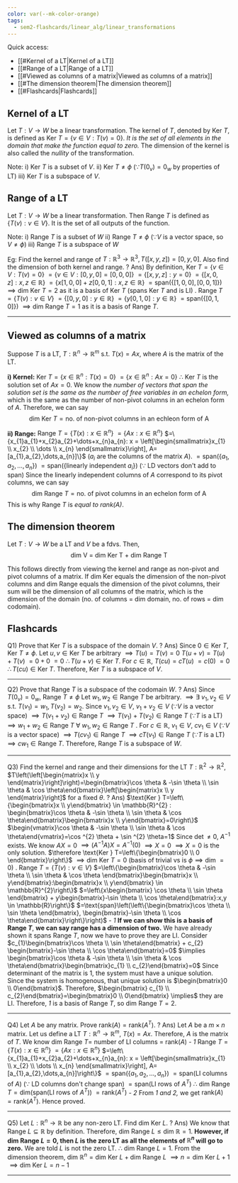 ```yaml
---
color: var(--mk-color-orange)
tags:
  - sem2-flashcards/linear_alg/linear_transformations
---
```

Quick access:
- [[#Kernel of a LT|Kernel of a LT]]
- [[#Range of a LT|Range of a LT]]
- [[#Viewed as columns of a matrix|Viewed as columns of a matrix]]
- [[#The dimension theorem|The dimension theorem]]
- [[#Flashcards|Flashcards]]

## Kernel of a LT
Let $T: V\to W$ be a linear transformation. The kernel of $T$, denoted by $\text{Ker }T$, is defined as $\text{Ker } T=\{v \in V: T(v)=0\}$. *It is the set of all elements in the domain that make the function equal to zero.* The dimension of the kernel is also called the *nullity* of the transformation.

Note:
i) $\text{Ker }T$ is a subset of $V$.
ii) $\text{Ker } T \ne \phi\:(\because T(0_{v})=0_{w} \text{ by properties of LT})$
iii) $\text{Ker } T$ is a subspace of $V$.

## Range of a LT
Let $T:V \to W$ be a linear transformation. Then $\text{Range } T$ is defined as $\{T(v):v \in V\}$. It is the set of all outputs of the function.

Note:
i) $\text{Range } T$ is a subset of $W$
ii) $\text{Range } T \ne \phi$ ($\because V$ is a vector space, so $V \ne \phi$)
iii) $\text{Range } T$ is a subspace of $W$

Eg: Find the kernel and range of $T:\mathbb{R}^{3} \to \mathbb{R}^{3}, T([x,y,z]) =[0,y,0]$. Also find the dimension of both kernel and range.
?
Ans) By definition, $\text{Ker } T=\{v \in V: T(v)=0\}$
$= \{v \in V: [0,y,0]= [0,0,0]\}$
$=\{[x,y,z]:y=0\}$
$=\{[x,0,z]: x,z \in \mathbb{R}\}$
$=\{x[1,0,0]+z[0,0,1]: x,z \in \mathbb{R}\}$
$=\text{span}(\{[1,0,0], [0,0,1]\})$
$\implies \text{dim }\text{Ker }T=2$ as it is a basis of $\text{Ker } T$ (spans $\text{Ker } T$ and is LI)
.
$\text{Range } T=\{T(v): v \in V\}$
$=\{[0,y,0]:y \in \mathbb{R}\}$
$=\{y[0,1,0]:y \in \mathbb{R}\}$
$=\text{span}(\{[0,1,0]\})$
$\implies \text{dim } \text{Range } T=1$ as it is a basis of $\text{Range } T$.
<div style='border-top: 1px solid; width: 100%; margin-top:3px; margin-bottom: 0px;'></div>

## Viewed as columns of a matrix
Suppose $T$ is a LT, $T: \mathbb{R}^{n}\to \mathbb{R}^m$ s.t. $T(x)=Ax$, where $A$ is the matrix of the LT. 

**i) Kernel:**
$\text{Ker } T=\{x \in \mathbb{R}^{n}: T(x)=0\}$
$=\{x \in \mathbb{R}^{n}: Ax=0\}$
$\therefore$ $\text{Ker } T$ is the solution set of $Ax=0$.
We know the *number of vectors that span the solution set is the same as the number of free variables in an echelon form,* which is the same as the number of non-pivot columns in an echelon form of $A$. Therefore, we can say
$$\text{dim } \text{Ker } T=\text{no. of non-pivot columns in an echleon form of A}$$

**ii) Range:**
$\text{Range }T=\{T(x):x \in \mathbb{R}^n\}$
$=\{Ax: x \in \mathbb{R}^n\}$
$=\{x_{1}a_{1}+x_{2}a_{2}+\dots+x_{n}a_{n}: x = \left[\begin{smallmatrix}x_{1} \\ x_{2} \\ \dots \\ x_{n} \end{smallmatrix}\right], A=[a_{1},a_{2},\dots,a_{n}]\}$ ($a_{i}$ are the columns of the matrix $A$).
$=\text{span}(\{a_{1},a_{2},\dots,a_{n}\})$
$=\text{span}(\{\text{linearly independent }a_{i}\})$ ($\because$ LD vectors don't add to span)
Since the linearly independent columns of $A$ correspond to its pivot columns, we can say
$$\text{dim }\text{Range }T=\text{no. of pivot columns in an echelon form of A}$$
This is why $\text{Range }T$ is *equal to $\text{rank}(A)$*.

## The dimension theorem
Let $T: V\to W$ be a LT and $V$ be a fdvs. Then,
$$\text{dim V = dim Ker T + dim Range T}$$

This follows directly from viewing the kernel and range as non-pivot and pivot columns of a matrix. If $\text{dim } \text{Ker }$equals the dimension of the non-pivot columns and $\text{dim }\text{Range }$equals the dimension of the pivot columns, their sum will be the dimension of all columns of the matrix, which is the dimension of the domain (no. of columns = $\text{dim }$domain, no. of rows = $\text{dim }$codomain).





## Flashcards
Q1) Prove that $\text{Ker } T$ is a subspace of the domain $V$.
?
Ans) Since $0 \in \text{Ker } T$, $\text{Ker } T \ne \phi$. 
Let $u,v \in \text{Ker }T$ be arbitrary $\implies T(u) = T(v)=0$
$T(u+v)=T(u)+T(v)$
$=0+0$
$=0$
$\therefore T(u+v) \in \text{Ker } T$.
For $c \in \mathbb{R}$,
$T(cu)=cT(u)$
$=c(0)$
$=0$
$\therefore T(cu) \in \text{Ker } T$.
Therefore, $\text{Ker } T$ is a subspace of $V$.
<div style='border-top: 1px solid; width: 100%; margin-top:3px; margin-bottom: 0px;'></div>

Q2) Prove that $\text{Range } T$ is a subspace of the codomain $W$.
?
Ans) Since $T(0_{v})=0_{w}$, $\text{Range } T\ne \phi$
Let $w_{1},w_{2} \in \text{Range } T$ be arbitrary.
$\implies \exists\: v_{1},v_{2} \in V$ s.t. $T(v_{1})=w_{1}, T(v_{2})=w_{2}$.
Since $v_{1},v_{2} \in V$, $v_{1}+v_{2} \in V$ ($\because V$ is a vector space)
$\implies T(v_{1}+v_{2})\in \text{Range } T$
$\implies T(v_{1})+T(v_{2}) \in \text{Range } T$ ($\because T$ is a LT)
$\implies w_{1}+w_{2} \in \text{Range } T\: \forall\:w_{1},w_{2} \in \text{Range } T$
.
For $c  \in \mathbb{R}$, $v_{1} \in V$,
$cv_{1} \in V$ ($\because V$ is a vector space)
$\implies T(cv_{1}) \in \text{Range } T$
$\implies cT(v_{1}) \in \text{Range } T$ ($\because T$ is a LT)
$\implies cw_{1} \in \text{Range } T$.
Therefore, $\text{Range } T$ is a subspace of $W$.
<div style='border-top: 1px solid; width: 100%; margin-top:3px; margin-bottom: 0px;'></div>

Q3) Find the kernel and range and their dimensions for the LT $T: \mathbb{R}^{2} \to \mathbb{R}^{2},$ $T\left(\left[\begin{matrix}x \\ y \end{matrix}\right]\right)=\begin{bmatrix}\cos \theta & -\sin \theta \\ \sin \theta & \cos \theta\end{bmatrix}\left[\begin{matrix}x \\ y \end{matrix}\right]$ for a fixed $\theta$.
?
Ans) $\text{Ker } T=\left\{\begin{bmatrix}x \\ y\end{bmatrix} \in \mathbb{R}^{2} : \begin{bmatrix}\cos \theta & -\sin \theta \\ \sin \theta & \cos \theta\end{bmatrix}\begin{bmatrix}x \\ y\end{bmatrix}=0\right\}$
$\begin{vmatrix}\cos \theta & -\sin \theta \\ \sin \theta & \cos \theta\end{vmatrix}=\cos ^{2} \theta + \sin ^{2} \theta=1$
Since $\det \ne 0$, $A^{-1}$ exists. 
We know $AX=0$
$\implies(A^{-1}A)X=A^{-1}(0)$
$\implies X=0$
$\implies X=0$ is the only solution.
$\therefore \text{Ker } T=\left\{\begin{bmatrix}0 \\ 0 \end{bmatrix}\right\}$ 
$\implies \text{dim } \text{Ker } T=0$ (basis of trivial vs is $\phi \implies \text{dim } =0$)
.
$\text{Range } T=\{T(v):v \in V\}$
$=\left\{\begin{bmatrix}\cos \theta & -\sin \theta \\ \sin \theta & \cos \theta \end{bmatrix}\begin{bmatrix}x \\ y\end{bmatrix}:\begin{bmatrix}x \\ y\end{bmatrix} \in \mathbb{R}^{2}\right\}$
$=\left\{x\begin{bmatrix} \cos \theta \\ \sin \theta \end{bmatrix} + y\begin{bmatrix}-\sin \theta \\ \cos \theta\end{bmatrix}:x,y \in \mathbb{R}\right\}$
$=\text{span}\left(\left\{\begin{bmatrix}\cos \theta \\ \sin \theta \end{bmatrix}, \begin{bmatrix}-\sin \theta \\ \cos \theta\end{bmatrix}\right\}\right)$ - *1*
**If we can show this is a basis of $\text{Range } T$**, **we can say range has a dimension of two.** We have already shown it spans $\text{Range } T$, now we have to prove they are LI.
Consider $c_{1}\begin{bmatrix}\cos \theta \\ \sin \theta\end{bmatrix} + c_{2} \begin{bmatrix}-\sin \theta \\ \cos \theta\end{bmatrix}=0$
$\implies \begin{bmatrix}\cos \theta & -\sin \theta \\ \sin \theta & \cos \theta\end{bmatrix}\begin{bmatrix}c_{1} \\ c_{2}\end{bmatrix}=0$
Since determinant of the matrix is 1, the system must have a unique solution. Since the system is homogenous, that unique solution is $\begin{bmatrix}0 \\ 0\end{bmatrix}$. Therefore, $\begin{bmatrix} c_{1} \\ c_{2}\end{bmatrix}=\begin{bmatrix}0 \\ 0\end{bmatrix} \implies$ they are LI. 
Therefore, *1* is a basis of $\text{Range } T$, so $\text{dim }\text{Range }T=2$.
<div style='border-top: 1px solid; width: 100%; margin-top:3px; margin-bottom: 0px;'></div>

Q4) Let $A$ be any matrix. Prove $\text{rank}(A)=\text{rank}(A^T)$.
?
Ans) Let $A$ be a $m\times n$ matrix. 
Let us define a LT $T:\mathbb{R}^n\to \mathbb{R}^m$, $T(x)=Ax$. Therefore, $A$ is the matrix of $T$.
We know $\text{dim }\text{Range }T=$ number of LI columns = $\text{rank}(A)$ - *1*
$\text{Range }T=\{T(x):x \in \mathbb{R}^n\}$
$=\{Ax: x \in \mathbb{R}^n\}$
$=\left\{x_{1}a_{1}+x_{2}a_{2}+\dots+x_{n}a_{n}: x = \left[\begin{smallmatrix}x_{1} \\ x_{2} \\ \dots \\ x_{n} \end{smallmatrix}\right], A=[a_{1},a_{2},\dots,a_{n}]\right\}$
$=\text{span}(\{a_{1},a_{2},\dots,a_{n}\})$
$=\text{span}(\text{LI columns of }A)$ ($\because$ LD columns don't change span)
$=\text{span}(\text{LI rows of }A^T)$
$\therefore$ $\text{dim }\text{Range }T=\text{dim}(\text{span}(\text{LI rows of }A^T))$
$=\text{rank}(A^T)$ - *2*
From *1 and 2,* we get $\text{rank}(A)=\text{rank}(A^T)$.
Hence proved.
<div style='border-top: 1px solid; width: 100%; margin-top:3px; margin-bottom: 0px;'></div>

Q5) Let $L:\mathbb{R}^{n}\to \mathbb{R}$ be any non-zero LT. Find $\text{dim }\text{Ker }L$.
?
Ans) We know that $\text{Range }L \subseteq \mathbb{R}$ by definition. Therefore, $\text{dim }\text{Range }L \leq \text{dim }\mathbb{R}=1$. **However, if $\text{dim }\text{Range }L=0$, then $L$ is the zero LT as all the elements of $\mathbb{R}^n$ will go to zero.** We are told $L$ is not the zero LT. $\therefore$ $\text{dim }\text{Range }L=1$.
From the dimension theorem, $\text{dim }\mathbb{R}^{n}= \text{dim }\text{Ker }L+\text{dim }\text{Range }L$
$\implies n=\text{dim }\text{Ker }L+1$
$\implies \text{dim }\text{Ker }L=n-1$
<div style='border-top: 1px solid; width: 100%; margin-top:3px; margin-bottom: 0px;'></div>
